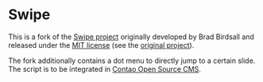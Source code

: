Swipe
=====

This is a fork of the [Swipe project][1] originally developed by Brad Birdsall
and released under the [MIT license][2] (see the [original project][3]).

The fork additionally contains a dot menu to directly jump to a certain slide.
The script is to be integrated in [Contao Open Source CMS][4].


[1]: http://swipejs.com
[2]: http://opensource.org/licenses/MIT
[3]: https://github.com/thebird/Swipe
[4]: https://contao.org

